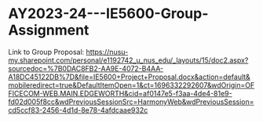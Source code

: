 # AY2023-24---IE5600-Group-Assignment


Link to Group Proposal:
https://nusu-my.sharepoint.com/personal/e1192742_u_nus_edu/_layouts/15/doc2.aspx?sourcedoc=%7B0DAC8FB2-AA9E-4072-B4AA-A18DC45122DB%7D&file=IE5600+Project+Proposal.docx&action=default&mobileredirect=true&DefaultItemOpen=1&ct=1696332292607&wdOrigin=OFFICECOM-WEB.MAIN.EDGEWORTH&cid=af0147e5-f3aa-4de4-81e9-fd02d005f8cc&wdPreviousSessionSrc=HarmonyWeb&wdPreviousSession=cd5ccf83-2456-4d1d-8e78-4afdcaae932c
